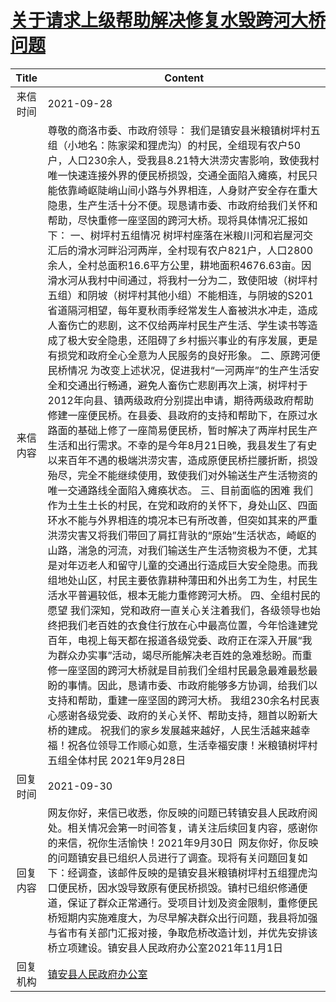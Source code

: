 # <a href="http://www.shangluo.gov.cn/zmhd/ldxxxx.jsp?urltype=leadermail.LeaderMailContentUrl&wbtreeid=1112&leadermailid=7927">关于请求上级帮助解决修复水毁跨河大桥问题</a>
|Title|Content|
|:---:|---|
|来信时间|2021-09-28|
|来信内容|尊敬的商洛市委、市政府领导： 我们是镇安县米粮镇树坪村五组（小地名：陈家梁和狸虎沟）的村民，全组现有农户50户，人口230余人，受我县8.21特大洪涝灾害影响，致使我村唯一快速连接外界的便民桥损毁，交通全面陷入瘫痪，村民只能依靠崎岖陡峭山间小路与外界相连，人身财产安全存在重大隐患，生产生活十分不便。现恳请市委、市政府给我们关怀和帮助，尽快重修一座坚固的跨河大桥。现将具体情况汇报如下： 一、树坪村五组情况 树坪村座落在米粮川河和岩屋河交汇后的滑水河畔沿河两岸，全村现有农户821户，人口2800余人，全村总面积16.6平方公里，耕地面积4676.63亩。因滑水河从我村中间通过，将我村一分为二，致使阳坡（树坪村五组）和阴坡（树坪村其他小组）不能相连，与阴坡的S201省道隔河相望，每年夏秋雨季经常发生人畜被洪水冲走，造成人畜伤亡的悲剧，这不仅给两岸村民生产生活、学生读书等造成了极大安全隐患，还阻碍了乡村振兴事业的有序发展，更是有损党和政府全心全意为人民服务的良好形象。 二、原跨河便民桥情况 为改变上述状况，促进我村“一河两岸”的生产生活安全和交通出行畅通，避免人畜伤亡悲剧再次上演，树坪村于2012年向县、镇两级政府分别提出申请，期待两级政府帮助修建一座便民桥。在县委、县政府的支持和帮助下，在原过水路面的基础上修了一座简易便民桥，暂时解决了两岸村民生产生活和出行需求。不幸的是今年8月21日晚，我县发生了有史以来百年不遇的极端洪涝灾害，造成原便民桥拦腰折断，损毁殆尽，完全不能继续使用，致使我们对外输送生产生活物资的唯一交通路线全面陷入瘫痪状态。 三、目前面临的困难 我们作为土生土长的村民，在党和政府的关怀下，身处山区、四面环水不能与外界相连的境况本已有所改善，但突如其来的严重洪涝灾害又将我们带回了肩扛背驮的“原始”生活状态，崎岖的山路，湍急的河流，对我们输送生产生活物资极为不便，尤其是对年迈老人和留守儿童的交通出行造成巨大安全隐患。而我组地处山区，村民主要依靠耕种薄田和外出务工为生，村民生活水平普遍较低，根本无能力重修跨河大桥。 四、全组村民的愿望 我们深知，党和政府一直关心关注着我们，各级领导也始终把我们老百姓的衣食住行放在心中最高位置，今年恰逢建党百年，电视上每天都在报道各级党委、政府正在深入开展“我为群众办实事”活动，竭尽所能解决老百姓的急难愁盼。而重修一座坚固的跨河大桥就是目前我们全组村民最急最难最愁最盼的事情。因此，恳请市委、市政府能够多方协调，给我们以支持和帮助，重建一座坚固的跨河大桥。 我组230余名村民衷心感谢各级党委、政府的关心关怀、帮助支持，翘首以盼新大桥的建成。 祝我们的家乡发展越来越好，人民生活越来越幸福！祝各位领导工作顺心如意，生活幸福安康！米粮镇树坪村五组全体村民 2021年9月28日|
|回复时间|2021-09-30|
|回复内容|网友你好，来信已收悉，你反映的问题已转镇安县人民政府阅处。相关情况会第一时间答复，请关注后续回复内容，感谢你的来信，祝你生活愉快！2021年9月30日  网友你好，你反映的问题镇安县已组织人员进行了调查。现将有关问题回复如下：经调查，该邮件反映的是镇安县米粮镇树坪村五组狸虎沟口便民桥，因水毁导致原有便民桥损毁。镇村已组织修通便道，保证了群众正常通行。受项目计划及资金限制，重修便民桥短期内实施难度大，为尽早解决群众出行问题，我县将加强与省市有关部门汇报对接，争取危桥改造计划，并优先安排该桥立项建设。镇安县人民政府办公室2021年11月1日|
|回复机构|<a href="../../categories/agencies/镇安县人民政府办公室.md">镇安县人民政府办公室</a>|
